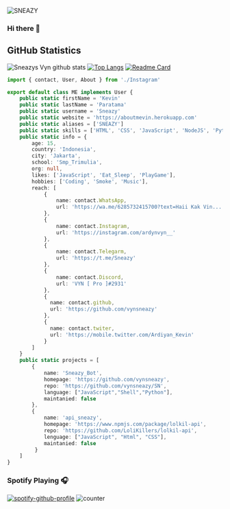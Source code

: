 ![SNEAZY](https://raw.githubusercontent.com/vynkevin222/vynkevin222/main/giphy.gif)
### Hi there 👋

## GitHub Statistics

![Sneazys Vyn github stats](https://github-readme-stats.vercel.app/api?username=vynkevin222&theme=chartreuse-dark&count_private=true&show_icons=true&cache_seconds=1800)
[![Top Langs](https://github-readme-stats.vercel.app/api/top-langs/?username=vynkevin222&theme=chartreuse-dark&layout=compact)](https://github.com/vynkevin222/vynkevin222)
[![Readme Card](https://github-readme-stats.vercel.app/api/pin/?username=vynZGaming&repo=Apinya&theme=blue-green)](https://github.com/vynkevin222/vynkevin222)


```TypeScript
import { contact, User, About } from './Instagram'

export default class ME implements User {
    public static firstName = 'Kevin'
    public static lastName = 'Paratama'
    public static username = 'Sneazy'
    public static website = 'https://aboutmevin.herokuapp.com'
    public static aliases = ['SNEAZY']
    public static skills = ['HTML', 'CSS', 'JavaScript', 'NodeJS', 'Python']
    public static info = {
        age: 15,
        country: 'Indonesia',
        city: 'Jakarta',
        school: 'Smp_Trimulia',
        org: null,
        likes: ['JavaScript', 'Eat_Sleep', 'PlayGame'],
        hobbies: ['Coding', 'Smoke', 'Music'],
        reach: [
            {
                name: contact.WhatsApp,
                url: 'https://wa.me/6285732415700?text=Haii Kak Vin...'
            },
            {
                name: contact.Instagram,
                url: 'https://instagram.com/ardynvyn__'
            },
            {
                name: contact.Telegarm,
                url: 'https://t.me/Sneazy'
            },
            {
                name: contact.Discord,
                url: 'VYN [ Pro ]#2931'
            },
            {
              name: contact.github,
              url: 'https://github.com/vynsneazy'
            },
            {
              name: contact.twiter,
              url: 'https://mobile.twitter.com/Ardiyan_Kevin'
            }
        ]
    }
    public static projects = [
        {
            name: 'Sneazy_Bot',
            homepage: 'https://github.com/vynsneazy',
            repo: 'https://github.com/vynsneazy/SN',
            language: ["JavaScript","Shell","Python"],
            maintanied: false
        },
        {
            name: 'api_sneazy',
            homepage: 'https://www.npmjs.com/package/lolkil-api',
            repo: 'https://github.com/LoliKillers/lolkil-api',
            lenguage: ["JavaScript", "Html", "CSS"],
            maintanied: false
         }
    ]
}
```
### Spotify Playing 🎧

[![spotify-github-profile](https://spotify-github-profile.vercel.app/api/view?uid=314iqaa5wlnytjblf2yfa4es5aly&cover_image=true&theme=novatorem)](https://spotify-github-profile.vercel.app/api/view?uid=314iqaa5wlnytjblf2yfa4es5aly&redirect=true)
![counter](https://komarev.com/ghpvc/?username=vynkevin222&style=flat-square)
